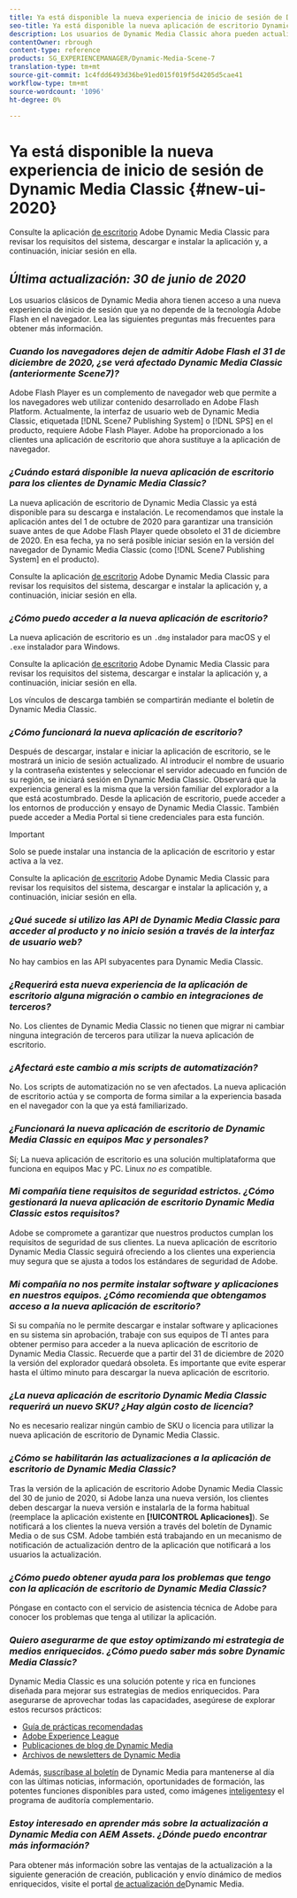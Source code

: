 ```yaml
---
title: Ya está disponible la nueva experiencia de inicio de sesión de Dynamic Media Classic
seo-title: Ya está disponible la nueva aplicación de escritorio Dynamic Media Classic
description: Los usuarios de Dynamic Media Classic ahora pueden actualizar completamente la interfaz de usuario. La experiencia ofrece un inicio de sesión actualizado con vínculos a recursos valiosos, además de que esta actualización ya no depende de la tecnología Adobe Flash en el navegador.
contentOwner: rbrough
content-type: reference
products: SG_EXPERIENCEMANAGER/Dynamic-Media-Scene-7
translation-type: tm+mt
source-git-commit: 1c4fdd6493d36be91ed015f019f5d4205d5cae41
workflow-type: tm+mt
source-wordcount: '1096'
ht-degree: 0%

---
```



# Ya está disponible la nueva experiencia de inicio de sesión de Dynamic Media Classic {#new-ui-2020}

Consulte la aplicación [de escritorio](/help/dynamic-media-classic-desktop-app.md) Adobe Dynamic Media Classic para revisar los requisitos del sistema, descargar e instalar la aplicación y, a continuación, iniciar sesión en ella.

## _Última actualización: 30 de junio de 2020_

Los usuarios clásicos de Dynamic Media ahora tienen acceso a una nueva experiencia de inicio de sesión que ya no depende de la tecnología Adobe Flash en el navegador. Lea las siguientes preguntas más frecuentes para obtener más información.

### **_Cuando los navegadores dejen de admitir Adobe Flash el 31 de diciembre de 2020, ¿se verá afectado Dynamic Media Classic (anteriormente Scene7)?_**

Adobe Flash Player es un complemento de navegador web que permite a los navegadores web utilizar contenido desarrollado en Adobe Flash Platform. Actualmente, la interfaz de usuario web de Dynamic Media Classic, etiquetada [!DNL Scene7 Publishing System] o [!DNL SPS] en el producto, requiere Adobe Flash Player. Adobe ha proporcionado a los clientes una aplicación de escritorio que ahora sustituye a la aplicación de navegador.

### **_¿Cuándo estará disponible la nueva aplicación de escritorio para los clientes de Dynamic Media Classic?_**

La nueva aplicación de escritorio de Dynamic Media Classic ya está disponible para su descarga e instalación. Le recomendamos que instale la aplicación antes del 1 de octubre de 2020 para garantizar una transición suave antes de que Adobe Flash Player quede obsoleto el 31 de diciembre de 2020.  En esa fecha, ya no será posible iniciar sesión en la versión del navegador de Dynamic Media Classic (como [!DNL Scene7 Publishing System] en el producto).

Consulte la aplicación [de escritorio](/help/dynamic-media-classic-desktop-app.md) Adobe Dynamic Media Classic para revisar los requisitos del sistema, descargar e instalar la aplicación y, a continuación, iniciar sesión en ella.

### **_¿Cómo puedo acceder a la nueva aplicación de escritorio?_**

La nueva aplicación de escritorio es un `.dmg` instalador para macOS y el `.exe` instalador para Windows.

Consulte la aplicación [de escritorio](/help/dynamic-media-classic-desktop-app.md) Adobe Dynamic Media Classic para revisar los requisitos del sistema, descargar e instalar la aplicación y, a continuación, iniciar sesión en ella.

Los vínculos de descarga también se compartirán mediante el boletín de Dynamic Media Classic.

### **_¿Cómo funcionará la nueva aplicación de escritorio?_**

Después de descargar, instalar e iniciar la aplicación de escritorio, se le mostrará un inicio de sesión actualizado. Al introducir el nombre de usuario y la contraseña existentes y seleccionar el servidor adecuado en función de su región, se iniciará sesión en Dynamic Media Classic. Observará que la experiencia general es la misma que la versión familiar del explorador a la que está acostumbrado. Desde la aplicación de escritorio, puede acceder a los entornos de producción y ensayo de Dynamic Media Classic. También puede acceder a Media Portal si tiene credenciales para esta función.

>[!IMPORTANT]
>
>Solo se puede instalar una instancia de la aplicación de escritorio y estar activa a la vez.

Consulte la aplicación [de escritorio](/help/dynamic-media-classic-desktop-app.md) Adobe Dynamic Media Classic para revisar los requisitos del sistema, descargar e instalar la aplicación y, a continuación, iniciar sesión en ella.

### **_¿Qué sucede si utilizo las API de Dynamic Media Classic para acceder al producto y no inicio sesión a través de la interfaz de usuario web?_**

No hay cambios en las API subyacentes para Dynamic Media Classic.

### **_¿Requerirá esta nueva experiencia de la aplicación de escritorio alguna migración o cambio en integraciones de terceros?_**

No. Los clientes de Dynamic Media Classic no tienen que migrar ni cambiar ninguna integración de terceros para utilizar la nueva aplicación de escritorio.

### **_¿Afectará este cambio a mis scripts de automatización?_**

No. Los scripts de automatización no se ven afectados. La nueva aplicación de escritorio actúa y se comporta de forma similar a la experiencia basada en el navegador con la que ya está familiarizado.

### **_¿Funcionará la nueva aplicación de escritorio de Dynamic Media Classic en equipos Mac y personales?_**

Sí; La nueva aplicación de escritorio es una solución multiplataforma que funciona en equipos Mac y PC. Linux *no es* compatible.

### **_Mi compañía tiene requisitos de seguridad estrictos. ¿Cómo gestionará la nueva aplicación de escritorio Dynamic Media Classic estos requisitos?_**

Adobe se compromete a garantizar que nuestros productos cumplan los requisitos de seguridad de sus clientes. La nueva aplicación de escritorio Dynamic Media Classic seguirá ofreciendo a los clientes una experiencia muy segura que se ajusta a todos los estándares de seguridad de Adobe.

### **_Mi compañía no nos permite instalar software y aplicaciones en nuestros equipos. ¿Cómo recomienda que obtengamos acceso a la nueva aplicación de escritorio?_**

Si su compañía no le permite descargar e instalar software y aplicaciones en su sistema sin aprobación, trabaje con sus equipos de TI antes para obtener permiso para acceder a la nueva aplicación de escritorio de Dynamic Media Classic. Recuerde que a partir del 31 de diciembre de 2020 la versión del explorador quedará obsoleta. Es importante que evite esperar hasta el último minuto para descargar la nueva aplicación de escritorio.

### **_¿La nueva aplicación de escritorio Dynamic Media Classic requerirá un nuevo SKU? ¿Hay algún costo de licencia?_**

No es necesario realizar ningún cambio de SKU o licencia para utilizar la nueva aplicación de escritorio de Dynamic Media Classic.

### **_¿Cómo se habilitarán las actualizaciones a la aplicación de escritorio de Dynamic Media Classic?_**

Tras la versión de la aplicación de escritorio Adobe Dynamic Media Classic del 30 de junio de 2020, si Adobe lanza una nueva versión, los clientes deben descargar la nueva versión e instalarla de la forma habitual (reemplace la aplicación existente en **[!UICONTROL Aplicaciones]**). Se notificará a los clientes la nueva versión a través del boletín de Dynamic Media o de sus CSM. Adobe también está trabajando en un mecanismo de notificación de actualización dentro de la aplicación que notificará a los usuarios la actualización.

### **_¿Cómo puedo obtener ayuda para los problemas que tengo con la aplicación de escritorio de Dynamic Media Classic?_**

Póngase en contacto con el servicio de asistencia técnica de Adobe para conocer los problemas que tenga al utilizar la aplicación.

### **_Quiero asegurarme de que estoy optimizando mi estrategia de medios enriquecidos. ¿Cómo puedo saber más sobre Dynamic Media Classic?_**

Dynamic Media Classic es una solución potente y rica en funciones diseñada para mejorar sus estrategias de medios enriquecidos. Para asegurarse de aprovechar todas las capacidades, asegúrese de explorar estos recursos prácticos:

* [Guía de prácticas recomendadas](https://www.adobe.com/content/dam/www/us/en/marketing/experience-manager-assets/dynamic-media/adobe-dynamic-media-classic-best-practices-guide.pdf)
* [Adobe Experience League](https://guided.adobe.com/#recommended/solutions/experience-manager)
* [Publicaciones de blog de Dynamic Media](https://theblog.adobe.com/tag/dynamic-media/)
* [Archivos de newsletters de Dynamic Media](https://docs.adobe.com/content/help/en/dynamic-media-classic/using/dynamic-media-newsletter.html)

Además, [suscríbase al boletín](https://www.adobe.com/subscription/dynamic-media-newsletter.html) de Dynamic Media para mantenerse al día con las últimas noticias, información, oportunidades de formación, las potentes funciones disponibles para usted, como imágenes [inteligentes](https://helpx.adobe.com/experience-manager/6-3/assets/using/imaging-faq.html)y el programa de auditoría complementario.

### **_Estoy interesado en aprender más sobre la actualización a Dynamic Media con AEM Assets. ¿Dónde puedo encontrar más información?_**

Para obtener más información sobre las ventajas de la actualización a la siguiente generación de creación, publicación y envío dinámico de medios enriquecidos, visite el portal [de actualización de](http://exploreadobe.com/dynamic-media-upgrade/)Dynamic Media.


